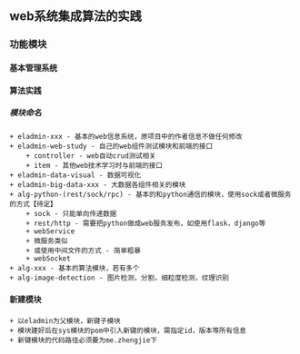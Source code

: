 ## web系统集成算法的实践

### 功能模块

#### 基本管理系统


#### 算法实践



##### 模块命名
    + eladmin-xxx - 基本的web信息系统，原项目中的作者信息不做任何修改
    + eladmin-web-study - 自己的web组件测试模块和前端的接口
        + controller - web自动crud测试相关
        + item - 其他web技术学习时与前端的接口
    + eladmin-data-visual - 数据可视化
    + eladmin-big-data-xxx - 大数据各组件相关的模块
    + alg-python-(rest/sock/rpc) - 基本的和python通信的模块，使用sock或者微服务的方式【待定】
        + sock - 只能单向传递数据
        + rest/http - 需要把python做成web服务发布，如使用flask，django等
        + webService
        + 微服务类似
        + 或使用中间文件的方式 - 简单粗暴
        + webSocket
    + alg-xxx - 基本的算法模块，若有多个
    + alg-image-detection - 图片检测，分割，细粒度检测，纹理识别
    
#### 新建模块
    + 以eladmin为父模块，新键子模块
    + 模块建好后在sys模块的pom中引入新键的模块，需指定id，版本等所有信息
    + 新键模块的代码路径必须要为me.zhengjie下